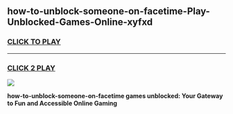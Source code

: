 
## how-to-unblock-someone-on-facetime-Play-Unblocked-Games-Online-xyfxd
<h3>
<a href="https://premium76.site?title=how-to-unblock-someone-on-facetime&ref=25A">CLICK TO PLAY</a></h3>
<hr>

<h3>
<a href="https://premium76.site?title=how-to-unblock-someone-on-facetime&ref=25A">CLICK 2 PLAY</a>
  
</h3>

<a href="https://premium76.site?title=how-to-unblock-someone-on-facetime&ref=25A"><img src="https://clearcache.store/games.png"></a>


**how-to-unblock-someone-on-facetime games unblocked: Your Gateway to Fun and Accessible Online Gaming**

